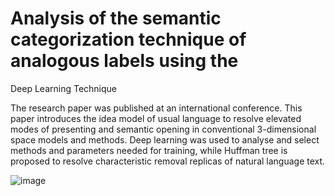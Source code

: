 # Analysis of the semantic categorization technique of analogous labels using the
Deep Learning Technique

The research paper was published at an international conference. 
This paper introduces the idea model of usual language to resolve elevated modes
of presenting and semantic opening in conventional 3-dimensional space models
and methods.
Deep learning was used to analyse and select methods and parameters needed for
training, while Huffman tree is proposed to resolve characteristic removal
replicas of natural language text.

![image](https://github.com/xfo-03/Paper-Publications/assets/68635008/9bf82530-0989-4545-b7f1-55a8ce1fd243)
